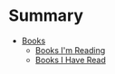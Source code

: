 # Summary
- [Books](books/books.md)
  - [Books I'm Reading](books/books-reading.md)
  - [Books I Have Read](books/books-read.md)
